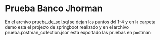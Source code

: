 # Prueba Banco Jhorman 

En el archivo prueba_de_sql.sql se dejan los puntos del 1-4
y en la carpeta demo esta el projecto de springboot realizado
y en el archivo prueba.postman_collection.json esta exportado las pruebas en postman 